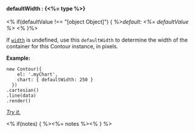 #### **defaultWidth** : {<%= type %>}

<% if(defaultValue !== "[object Object]") { %>*default: <%= defaultValue %>* <% }%>

If [`width`](#config_config.chart.width) is undefined, use this `defaultWidth` to determine the width of the container for this Contour instance, in pixels.

**Example:**

    new Contour({
        el: '.myChart',
        chart: { defaultWidth: 250 }
      })
    .cartesian()
    .line(data)
    .render()

*[Try it.](http://jsfiddle.net/gh/get/library/pure/forio/contour/tree/master/src/documentation/fiddle/config.chart.defaultWidth/)*

<% if(notes) { %><%= notes %><% } %>

